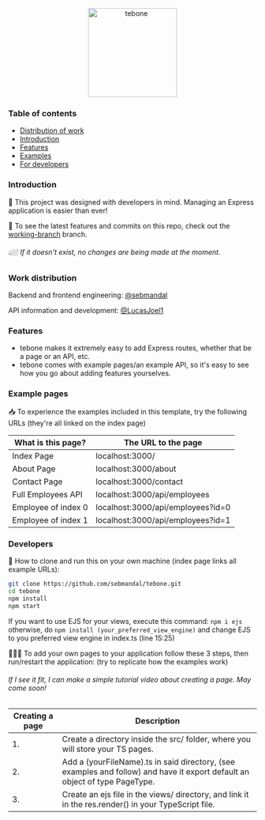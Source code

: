 <div align="center">
  <a href="https://github.com/sebmandal/tebone" target="_blank">
    <img height="180" alt="tebone" src="https://cdn.discordapp.com/attachments/869843923428847666/872057443566383144/tebone.svg">
  </a>
</div>

### Table of contents

- [Distribution of work](#work-distribution)
- [Introduction](#introduction)
- [Features](#features)
- [Examples](#example-pages)
- [For developers](#developers)

### Introduction

🦚 This project was designed with developers in mind. Managing an Express application is easier than ever!

📲 To see the latest features and commits on this repo, check out the [working-branch](https://github.com/sebmandal/tebone/tree/working-branch) branch.

###### 👆🏼 If it doesn't exist, no changes are being made at the moment.

### Work distribution

Backend and frontend engineering: [@sebmandal](https://github.com/sebmandal)

API information and development: [@LucasJoel1](https://github.com/LucasJoel1)

### Features

- tebone makes it extremely easy to add Express routes, whether that be a page or an API, etc.
- tebone comes with example pages/an example API, so it's easy to see how you go about adding features yourselves.

### Example pages

📥 To experience the examples included in this template, try the following URLs (they're all linked on the index page)

| What is this page?  | The URL to the page               |
| ------------------- | --------------------------------- |
| Index Page          | localhost:3000/                   |
| About Page          | localhost:3000/about              |
| Contact Page        | localhost:3000/contact            |
| Full Employees API  | localhost:3000/api/employees      |
| Employee of index 0 | localhost:3000/api/employees?id=0 |
| Employee of index 1 | localhost:3000/api/employees?id=1 |

### Developers

📑 How to clone and run this on your own machine (index page links all example URLs):

```bash
git clone https://github.com/sebmandal/tebone.git
cd tebone
npm install
npm start
```

If you want to use EJS for your views, execute this command: `npm i ejs` otherwise, do `npm install (your_preferred_view_engine)` and change EJS to you preferred view engine in index.ts (line 15:25)

👨🏻‍💻 To add your own pages to your application follow these 3 steps, then run/restart the application: (try to replicate how the examples work)

###### If I see it fit, I can make a simple tutorial video about creating a page. May come soon!

| Creating a page | Description                                                                                                                 |
| --------------- | --------------------------------------------------------------------------------------------------------------------------- |
| 1.              | Create a directory inside the src/ folder, where you will store your TS pages.                                              |
| 2.              | Add a (yourFileName).ts in said directory, (see examples and follow) and have it export default an object of type PageType. |
| 3.              | Create an ejs file in the views/ directory, and link it in the res.render() in your TypeScript file.                        |
